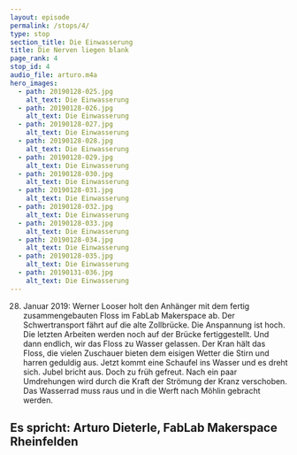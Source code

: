 ```yaml
---
layout: episode
permalink: /stops/4/
type: stop
section_title: Die Einwasserung
title: Die Nerven liegen blank
page_rank: 4
stop_id: 4
audio_file: arturo.m4a
hero_images:
  - path: 20190128-025.jpg
    alt_text: Die Einwasserung
  - path: 20190128-026.jpg
    alt_text: Die Einwasserung
  - path: 20190128-027.jpg
    alt_text: Die Einwasserung
  - path: 20190128-028.jpg
    alt_text: Die Einwasserung
  - path: 20190128-029.jpg
    alt_text: Die Einwasserung
  - path: 20190128-030.jpg
    alt_text: Die Einwasserung
  - path: 20190128-031.jpg
    alt_text: Die Einwasserung
  - path: 20190128-032.jpg
    alt_text: Die Einwasserung
  - path: 20190128-033.jpg
    alt_text: Die Einwasserung
  - path: 20190128-034.jpg
    alt_text: Die Einwasserung
  - path: 20190128-035.jpg
    alt_text: Die Einwasserung
  - path: 20190131-036.jpg
    alt_text: Die Einwasserung
---
```


28. Januar 2019:
Werner Looser holt den Anhänger mit dem fertig zusammengebauten Floss im FabLab Makerspace ab. Der Schwertransport fährt auf die alte Zollbrücke. Die Anspannung ist hoch. Die letzten Arbeiten werden noch auf der Brücke fertiggestellt. Und dann endlich, wir das Floss zu Wasser gelassen. Der Kran hält das Floss, die vielen Zuschauer bieten dem eisigen Wetter die Stirn und harren geduldig aus. Jetzt kommt eine Schaufel ins Wasser und es dreht sich. Jubel bricht aus. Doch zu früh gefreut. Nach ein paar Umdrehungen wird durch die Kraft der Strömung der Kranz verschoben.
Das Wasserrad muss raus und in die Werft nach Möhlin gebracht werden.

## Es spricht: Arturo Dieterle, FabLab Makerspace Rheinfelden